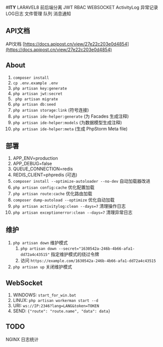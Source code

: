 #**ITY**
LARAVEL8 前后端分离 JWT RBAC WEBSOCKET ActivityLog 异常记录 LOG日志 文件管理 队列 消息通知
## API文档
API文档 [https://docs.apipost.cn/view/27e22c203e0d4854](https://docs.apipost.cn/view/27e22c203e0d4854)

## About
1. ` composer install `
2. ` cp .env.example .env `
3. ` php artisan key:generate `
4. ` php artisan jwt:secret `
5. ` php artisan migrate`
6. ` php artisan db:seed `
7. ` php artisan storage:link ` (符号连接)
8. ` php artisan ide-helper:generate ` (为 Facades 生成注释)
9. ` php artisan ide-helper:models ` (为数据模型生成注释)
10. ` php artisan ide-helper:meta ` (生成 PhpStorm Meta file)

## 部署
1. APP_ENV=production
2. APP_DEBUG=false
3. QUEUE_CONNECTION=redis
4. REDIS_CLIENT=phpredis (可选)
5. `composer install --optimize-autoloader --no-dev` 自动加载器改进
6. `php artisan config:cache` 优化配置加载
7. `php artisan route:cache` 优化路由加载
8. `composer dump-autoload --optimize` 优化自动加载
9. `php artisan activitylog:clean --days=7` 清理操作日志
10. `php artisan exceptionerror:clean --days=7` 清理异常日志
## 维护
1.  `php artisan down` 维护模式
    1.  `php artisan down --secret="1630542a-246b-4b66-afa1-dd72a4c43515"` 指定维护模式的绕过令牌
    2. 访问 `https://example.com/1630542a-246b-4b66-afa1-dd72a4c43515`
2. `php artisan up` 关闭维护模式


## WebSocket
1. WINDOWS: ` start_for_win.bat `
2. LINUX: ` php artisan workerman start --d `
3. URI: ` ws://IP:2346?lang=LANG&token=TOKEN `
4. SEND: ` {"route": "route.name", "data": data} `
## TODO
NGINX 日志统计
